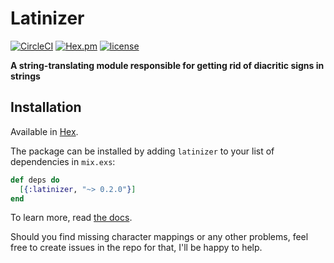 # Latinizer
[![CircleCI](https://img.shields.io/circleci/project/github/mrapacz/latinizer.svg)](https://circleci.com/gh/mrapacz/latinizer/tree/master)
[![Hex.pm](https://img.shields.io/hexpm/v/latinizer.svg)](https://hex.pm/packages/latinizer/)
[![license](https://img.shields.io/github/license/mashape/apistatus.svg)](https://github.com/mrapacz/latinizer/blob/enhancement/readme-badges/LICENSE)

**A string-translating module responsible for getting rid of diacritic signs in strings**

## Installation

Available in [Hex](https://hex.pm/packages/latinizer/).

The package can be installed by adding `latinizer` to your list of dependencies in `mix.exs`:

```elixir
def deps do
  [{:latinizer, "~> 0.2.0"}]
end
```

To learn more, read [the docs](https://hexdocs.pm/latinizer).

Should you find missing character mappings or any other problems, feel free to create
issues in the repo for that, I'll be happy to help.
